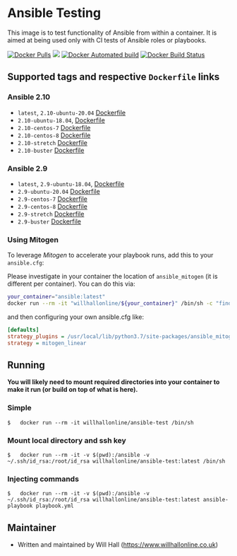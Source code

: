 # Ansible Testing

This image is to test functionality of Ansible from within a container. It is aimed at being used only with CI tests of Ansible roles or playbooks.

[![Docker Pulls](https://img.shields.io/docker/pulls/willhallonline/ansible-test.svg)][hub] [![](https://images.microbadger.com/badges/image/willhallonline/ansible-test.svg)](https://microbadger.com/images/willhallonline/ansible-test "Get your own image badge on microbadger.com") [![Docker Automated build](https://img.shields.io/docker/automated/willhallonline/ansible-test.svg)][hub] [![Docker Build Status](https://img.shields.io/docker/build/willhallonline/ansible-test.svg)][hub]

## Supported tags and respective `Dockerfile` links

### Ansible 2.10

* `latest`, `2.10-ubuntu-20.04` [Dockerfile](https://github.com/willhallonline/docker-ansible-test/blob/master/ansible210/ubuntu2004/Dockerfile)
* `2.10-ubuntu-18.04`, [Dockerfile](https://github.com/willhallonline/docker-ansible-test/blob/master/ansible210/ubuntu1804/Dockerfile)
* `2.10-centos-7` [Dockerfile](https://github.com/willhallonline/docker-ansible-test/blob/master/ansible210/centos7/Dockerfile)
* `2.10-centos-8` [Dockerfile](https://github.com/willhallonline/docker-ansible-test/blob/master/ansible210/centos8/Dockerfile)
* `2.10-stretch` [Dockerfile](https://github.com/willhallonline/docker-ansible-test/blob/master/ansible210/stretch/Dockerfile)
* `2.10-buster` [Dockerfile](https://github.com/willhallonline/docker-ansible-test/blob/master/ansible210/buster/Dockerfile)

### Ansible 2.9

* `latest`, `2.9-ubuntu-18.04`, [Dockerfile](https://github.com/willhallonline/docker-ansible-test/blob/master/ansible29/ubuntu1804/Dockerfile)
* `2.9-ubuntu-20.04` [Dockerfile](https://github.com/willhallonline/docker-ansible-test/blob/master/ansible29/ubuntu2004/Dockerfile)
* `2.9-centos-7` [Dockerfile](https://github.com/willhallonline/docker-ansible-test/blob/master/ansible29/centos7/Dockerfile)
* `2.9-centos-8` [Dockerfile](https://github.com/willhallonline/docker-ansible-test/blob/master/ansible29/centos8/Dockerfile)
* `2.9-stretch` [Dockerfile](https://github.com/willhallonline/docker-ansible-test/blob/master/ansible29/stretch/Dockerfile)
* `2.9-buster` [Dockerfile](https://github.com/willhallonline/docker-ansible-test/blob/master/ansible29/buster/Dockerfile)

### Using Mitogen

To leverage *Mitogen* to accelerate your playbook runs, add this to your ```ansible.cfg```:

Please investigate in your container the location of `ansible_mitogen` (it is different per container). You can do this via:

```bash
your_container="ansible:latest"
docker run --rm -it "willhallonline/${your_container}" /bin/sh -c "find / -type d | grep "ansible_mitogen/plugins" | sort | head -n 1"
```

and then configuring your own ansible.cfg like:

```ini
[defaults]
strategy_plugins = /usr/local/lib/python3.7/site-packages/ansible_mitogen/plugins/
strategy = mitogen_linear
```

## Running

**You will likely need to mount required directories into your container to make it run (or build on top of what is here).**

### Simple

```
$   docker run --rm -it willhallonline/ansible-test /bin/sh
```

### Mount local directory and ssh key

```
$   docker run --rm -it -v $(pwd):/ansible -v ~/.ssh/id_rsa:/root/id_rsa willhallonline/ansible-test:latest /bin/sh
```

### Injecting commands

```
$   docker run --rm -it -v $(pwd):/ansible -v ~/.ssh/id_rsa:/root/id_rsa willhallonline/ansible-test:latest ansible-playbook playbook.yml
```

## Maintainer

* Written and maintained by Will Hall (https://www.willhallonline.co.uk)

[hub]: https://hub.docker.com/r/willhallonline/ansible-test
[microbadger]: https://microbadger.com/images/willhallonline/ansible-test
